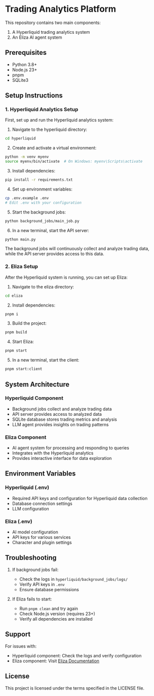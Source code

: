 # Trading Analytics Platform

This repository contains two main components:
1. A Hyperliquid trading analytics system
2. An Eliza AI agent system

## Prerequisites

- Python 3.8+
- Node.js 23+
- pnpm
- SQLite3

## Setup Instructions

### 1. Hyperliquid Analytics Setup

First, set up and run the Hyperliquid analytics system:

1. Navigate to the hyperliquid directory:
```bash
cd hyperliquid
```

2. Create and activate a virtual environment:
```bash
python -m venv myenv
source myenv/bin/activate  # On Windows: myenv\Scripts\activate
```

3. Install dependencies:
```bash
pip install -r requirements.txt
```

4. Set up environment variables:
```bash
cp .env.example .env
# Edit .env with your configuration
```

5. Start the background jobs:
```bash
python background_jobs/main_job.py
```

6. In a new terminal, start the API server:
```bash
python main.py
```

The background jobs will continuously collect and analyze trading data, while the API server provides access to this data.

### 2. Eliza Setup

After the Hyperliquid system is running, you can set up Eliza:

1. Navigate to the eliza directory:
```bash
cd eliza
```

2. Install dependencies:
```bash
pnpm i
```

3. Build the project:
```bash
pnpm build
```

4. Start Eliza:
```bash
pnpm start
```

5. In a new terminal, start the client:
```bash
pnpm start:client
```

## System Architecture

### Hyperliquid Component
- Background jobs collect and analyze trading data
- API server provides access to analyzed data
- SQLite database stores trading metrics and analysis
- LLM agent provides insights on trading patterns

### Eliza Component
- AI agent system for processing and responding to queries
- Integrates with the Hyperliquid analytics
- Provides interactive interface for data exploration

## Environment Variables

### Hyperliquid (.env)
- Required API keys and configuration for Hyperliquid data collection
- Database connection settings
- LLM configuration

### Eliza (.env)
- AI model configuration
- API keys for various services
- Character and plugin settings

## Troubleshooting

1. If background jobs fail:
   - Check the logs in `hyperliquid/background_jobs/logs/`
   - Verify API keys in `.env`
   - Ensure database permissions

2. If Eliza fails to start:
   - Run `pnpm clean` and try again
   - Check Node.js version (requires 23+)
   - Verify all dependencies are installed

## Support

For issues with:
- Hyperliquid component: Check the logs and verify configuration
- Eliza component: Visit [Eliza Documentation](https://elizaos.github.io/eliza/)

## License

This project is licensed under the terms specified in the LICENSE file. 